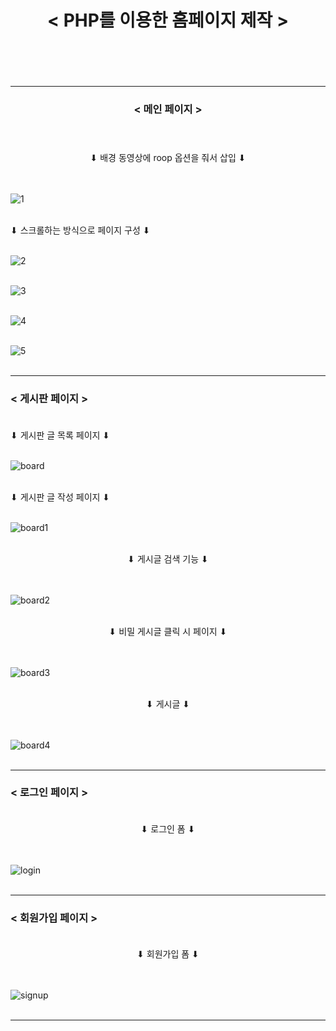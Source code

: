 # <center> < PHP를 이용한 홈페이지 제작 > </center>  <br><br>
  
---
  
### <center>< 메인 페이지 ></center>  <br><br>
  
<center> ⬇︎ 배경 동영상에 roop 옵션을 줘서 삽입 ⬇︎ </center>  <br><br>
  
![1](https://github.com/mapoalaba/1-2-HomePage-assignment/assets/108310158/a0f024be-1547-4ff4-8876-e0e312bb6f6a)  <br><br>
  
⬇︎ 스크롤하는 방식으로 페이지 구성 ⬇︎    <br><br>
  
![2](https://github.com/mapoalaba/1-2-HomePage-assignment/assets/108310158/65c11546-cb8c-499b-abac-41861d1ee959)  <br><br>
  
![3](https://github.com/mapoalaba/1-2-HomePage-assignment/assets/108310158/39488099-b893-442b-a345-d20212fde7a8)  <br><br>
  
![4](https://github.com/mapoalaba/1-2-HomePage-assignment/assets/108310158/ab7a1a01-38e9-48dc-afda-fdef835191d0)  <br><br>
  
![5](https://github.com/mapoalaba/1-2-HomePage-assignment/assets/108310158/1ca4b745-63df-4566-b7c4-5b4e80465e8d)  <br><br>
  
---
  
### < 게시판 페이지 >  <br><br>
  
⬇︎ 게시판 글 목록 페이지 ⬇︎  <br><br>
  
![board](https://github.com/mapoalaba/1-2-HomePage-assignment/assets/108310158/ee305f75-ec8a-40de-be86-f16c30a3e284)  <br><br>
  
⬇︎ 게시판 글 작성 페이지 ⬇︎  <br><br>
  
![board1](https://github.com/mapoalaba/1-2-HomePage-assignment/assets/108310158/34b68480-3be3-4970-a7a0-12b783ace165)  <br><br>
  
<center> ⬇︎ 게시글 검색 기능 ⬇︎ </center>  <br><br>
  
![board2](https://github.com/mapoalaba/1-2-HomePage-assignment/assets/108310158/f79f604d-fa12-4fdf-bd72-97ce1eb284c1)  <br><br>
  
<center> ⬇︎ 비밀 게시글 클릭 시 페이지 ⬇︎ </center>  <br><br>
  
![board3](https://github.com/mapoalaba/1-2-HomePage-assignment/assets/108310158/388a4dfd-f4b2-4a50-8515-625cc8ee553f)  <br><br>  
  
<center> ⬇︎ 게시글 ⬇︎ </center>  <br><br>
  
![board4](https://github.com/mapoalaba/1-2-HomePage-assignment/assets/108310158/cc607c2f-39e1-4d51-bca0-dfe135e5d7f2)  <br><br>  

---

### < 로그인 페이지 >  <br><br>  

<center> ⬇︎ 로그인 폼 ⬇︎ </center>  <br><br>

![login](https://github.com/mapoalaba/1-2-HomePage-assignment/assets/108310158/9b75c0bb-3e03-4713-8501-cbdedd306637)  <br><br>  

---

### < 회원가입 페이지 >  <br><br>

<center> ⬇︎ 회원가입 폼 ⬇︎ </center>  <br><br>

![signup](https://github.com/mapoalaba/1-2-HomePage-assignment/assets/108310158/ca14dfbd-0e2b-4888-8e90-5517a4824a1f)  <br><br>  

---




